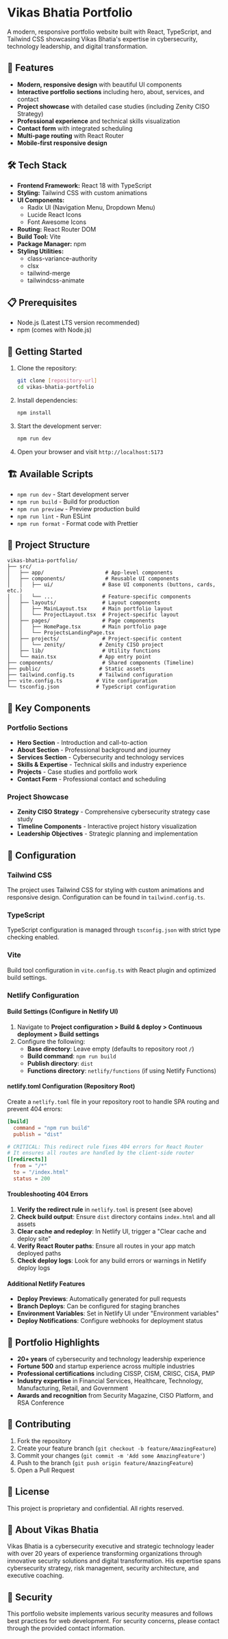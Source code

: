 # Vikas Bhatia Portfolio

A modern, responsive portfolio website built with React, TypeScript, and Tailwind CSS showcasing Vikas Bhatia's expertise in cybersecurity, technology leadership, and digital transformation.

## 🚀 Features

- **Modern, responsive design** with beautiful UI components
- **Interactive portfolio sections** including hero, about, services, and contact
- **Project showcase** with detailed case studies (including Zenity CISO Strategy)
- **Professional experience** and technical skills visualization
- **Contact form** with integrated scheduling
- **Multi-page routing** with React Router
- **Mobile-first responsive design**

## 🛠️ Tech Stack

- **Frontend Framework:** React 18 with TypeScript
- **Styling:** Tailwind CSS with custom animations
- **UI Components:** 
  - Radix UI (Navigation Menu, Dropdown Menu)
  - Lucide React Icons
  - Font Awesome Icons
- **Routing:** React Router DOM
- **Build Tool:** Vite
- **Package Manager:** npm
- **Styling Utilities:** 
  - class-variance-authority
  - clsx
  - tailwind-merge
  - tailwindcss-animate

## 📋 Prerequisites

- Node.js (Latest LTS version recommended)
- npm (comes with Node.js)

## 🚀 Getting Started

1. Clone the repository:
   ```bash
   git clone [repository-url]
   cd vikas-bhatia-portfolio
   ```

2. Install dependencies:
   ```bash
   npm install
   ```

3. Start the development server:
   ```bash
   npm run dev
   ```

4. Open your browser and visit `http://localhost:5173`

## 🏗️ Available Scripts

- `npm run dev` - Start development server
- `npm run build` - Build for production
- `npm run preview` - Preview production build
- `npm run lint` - Run ESLint
- `npm run format` - Format code with Prettier

## 📁 Project Structure

```
vikas-bhatia-portfolio/
├── src/
│   ├── app/                    # App-level components
│   ├── components/             # Reusable UI components
│   │   ├── ui/                # Base UI components (buttons, cards, etc.)
│   │   └── ...                # Feature-specific components
│   ├── layouts/               # Layout components
│   │   ├── MainLayout.tsx     # Main portfolio layout
│   │   └── ProjectLayout.tsx  # Project-specific layout
│   ├── pages/                 # Page components
│   │   ├── HomePage.tsx       # Main portfolio page
│   │   └── ProjectsLandingPage.tsx
│   ├── projects/              # Project-specific content
│   │   └── zenity/           # Zenity CISO project
│   ├── lib/                   # Utility functions
│   └── main.tsx              # App entry point
├── components/                # Shared components (Timeline)
├── public/                   # Static assets
├── tailwind.config.ts        # Tailwind configuration
├── vite.config.ts           # Vite configuration
└── tsconfig.json            # TypeScript configuration
```

## 🎨 Key Components

### Portfolio Sections
- **Hero Section** - Introduction and call-to-action
- **About Section** - Professional background and journey
- **Services Section** - Cybersecurity and technology services
- **Skills & Expertise** - Technical skills and industry experience
- **Projects** - Case studies and portfolio work
- **Contact Form** - Professional contact and scheduling

### Project Showcase
- **Zenity CISO Strategy** - Comprehensive cybersecurity strategy case study
- **Timeline Components** - Interactive project history visualization
- **Leadership Objectives** - Strategic planning and implementation

## 🔧 Configuration

### Tailwind CSS
The project uses Tailwind CSS for styling with custom animations and responsive design. Configuration can be found in `tailwind.config.ts`.

### TypeScript
TypeScript configuration is managed through `tsconfig.json` with strict type checking enabled.

### Vite
Build tool configuration in `vite.config.ts` with React plugin and optimized build settings.

### Netlify Configuration

#### Build Settings (Configure in Netlify UI)
1. Navigate to **Project configuration > Build & deploy > Continuous deployment > Build settings**
2. Configure the following:
   - **Base directory**: Leave empty (defaults to repository root `/`)
   - **Build command**: `npm run build`
   - **Publish directory**: `dist`
   - **Functions directory**: `netlify/functions` (if using Netlify Functions)

#### netlify.toml Configuration (Repository Root)
Create a `netlify.toml` file in your repository root to handle SPA routing and prevent 404 errors:

```toml
[build]
  command = "npm run build"
  publish = "dist"

# CRITICAL: This redirect rule fixes 404 errors for React Router
# It ensures all routes are handled by the client-side router
[[redirects]]
  from = "/*"
  to = "/index.html"
  status = 200
```

#### Troubleshooting 404 Errors
1. **Verify the redirect rule** in `netlify.toml` is present (see above)
2. **Check build output**: Ensure `dist` directory contains `index.html` and all assets
3. **Clear cache and redeploy**: In Netlify UI, trigger a "Clear cache and deploy site"
4. **Verify React Router paths**: Ensure all routes in your app match deployed paths
5. **Check deploy logs**: Look for any build errors or warnings in Netlify deploy logs

#### Additional Netlify Features
- **Deploy Previews**: Automatically generated for pull requests
- **Branch Deploys**: Can be configured for staging branches
- **Environment Variables**: Set in Netlify UI under "Environment variables"
- **Deploy Notifications**: Configure webhooks for deployment status

## 🎯 Portfolio Highlights

- **20+ years** of cybersecurity and technology leadership experience
- **Fortune 500** and startup experience across multiple industries
- **Professional certifications** including CISSP, CISM, CRISC, CISA, PMP
- **Industry expertise** in Financial Services, Healthcare, Technology, Manufacturing, Retail, and Government
- **Awards and recognition** from Security Magazine, CISO Platform, and RSA Conference

## 🤝 Contributing

1. Fork the repository
2. Create your feature branch (`git checkout -b feature/AmazingFeature`)
3. Commit your changes (`git commit -m 'Add some AmazingFeature'`)
4. Push to the branch (`git push origin feature/AmazingFeature`)
5. Open a Pull Request

## 📝 License

This project is proprietary and confidential. All rights reserved.

## 👤 About Vikas Bhatia

Vikas Bhatia is a cybersecurity executive and strategic technology leader with over 20 years of experience transforming organizations through innovative security solutions and digital transformation. His expertise spans cybersecurity strategy, risk management, security architecture, and executive coaching.

## 🔐 Security

This portfolio website implements various security measures and follows best practices for web development. For security concerns, please contact through the provided contact information. 